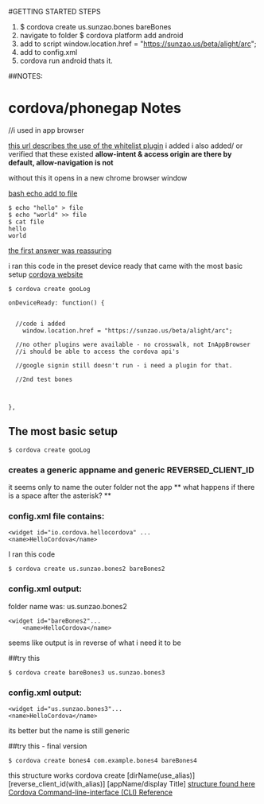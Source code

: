 #GETTING STARTED STEPS

1. $ cordova create us.sunzao.bones bareBones
2. navigate to folder $ cordova platform add android
3. add to script     window.location.href = "https://sunzao.us/beta/alight/arc";
4. add to config.xml  <allow-navigation href="*" />
5. cordova run android
thats it.

##NOTES:

# cordova/phonegap Notes

//i used in app browser


[this url describes the use of the whitelist plugin](https://cordova.apache.org/docs/en/latest/reference/cordova-plugin-whitelist/index.html)
i added <allow-navigation href="*" />
i also added/ or verified that these existed
<allow-intent href="http://*/*" />
<access origin="*" />
**allow-intent & access origin are there by default, allow-navigation is not**

without this it opens in a new chrome browser window
<allow-navigation href="*" />

[bash echo add to file](https://stackoverflow.com/questions/6207573/how-to-append-output-to-the-end-of-text-file-in-shell-script-bash)
```
$ echo "hello" > file
$ echo "world" >> file
$ cat file 
hello
world

```


[the first answer was reassuring](https://stackoverflow.com/questions/30151385/how-to-make-phonegap-window-location-href-not-launch-chrome-on-android)

i ran this code in the preset device ready that came with the most basic setup
[cordova website](https://cordova.apache.org/)
```
$ cordova create gooLog
```


```
onDeviceReady: function() {


  //code i added
    window.location.href = "https://sunzao.us/beta/alight/arc";

  //no other plugins were available - no crosswalk, not InAppBrowser
  //i should be able to access the cordova api's

  //google signin still doesn't run - i need a plugin for that.

  //2nd test bones



},
```

## The most basic setup 
```
$ cordova create gooLog
```
### creates a generic appname and generic REVERSED_CLIENT_ID
it seems only to name the outer folder not the app
** what happens if there is a space after the asterisk? **

### config.xml file contains:
```
<widget id="io.cordova.hellocordova" ...
<name>HelloCordova</name> 
```

I ran this code
```
$ cordova create us.sunzao.bones2 bareBones2

```

### config.xml output:

folder name was: us.sunzao.bones2
```
<widget id="bareBones2"...
    <name>HelloCordova</name>
```
seems like output is in reverse of what i need it to be

##try this

```
$ cordova create bareBones3 us.sunzao.bones3
```

### config.xml output:

```
<widget id="us.sunzao.bones3"...
<name>HelloCordova</name>
```
its better but the name is still generic

##try this - final version
```
$ cordova create bones4 com.example.bones4 bareBones4
```

this structure works 
cordova create [dirName(use_alias)] [reverse_client_id(with_alias)] [appName/display Title]
[structure found here](https://cordova.apache.org/docs/en/latest/guide/cli/index.html)
[Cordova Command-line-interface (CLI) Reference](https://cordova.apache.org/docs/en/latest/reference/cordova-cli/index.html#cordova-create-command)

